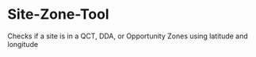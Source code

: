 # Site-Zone-Tool
Checks if a site is in a QCT, DDA, or Opportunity Zones using latitude and longitude
